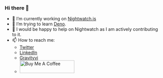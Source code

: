 ### Hi there 👋
  
- 🔭 I’m currently working on [Nightwatch.js](https://nightwatchjs.org)
- 🌱 I’m trying to learn [Deno](https://deno.land).
- 👯 I would be happy to help on Nightwatch as I am actively contributing to it.
- 📫 How to reach me:
  - [Twitter](https://twitter.com/gravity_vi)
  - [LinkedIn](https://www.linkedin.com/in/ravi-sawlani-331672191/)
  - [Gravityvi](https://gravityvi.co.in)
  - <a href="https://www.buymeacoffee.com/gravityvi" target="_blank"><img src="https://cdn.buymeacoffee.com/buttons/default-orange.png" alt="Buy Me A Coffee" height="41" width="174"></a>
